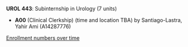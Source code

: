 **UROL 443**: Subinternship in Urology (7 units)

- **A00** (Clinical Clerkship) (time and location TBA) by Santiago-Lastra, Yahir Ami (A14287776)

[Enrollment numbers over time](./UROL443.tsv)
